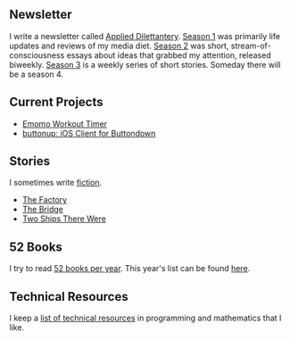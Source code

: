 ## Newsletter

I write a newsletter called [Applied Dilettantery](https://buttondown.email/rwblickhan). [Season 1](https://buttondown.email/rwblickhan/archive/soma-or-moving-to-san-francisco-and-living-to-tell/) was primarily life updates and reviews of my media diet. [Season 2](https://buttondown.email/rwblickhan/archive/misplaced-institutional-incentives-ad-s2e1/) was short, stream-of-consciousness essays about ideas that grabbed my attention, released biweekly. [Season 3](https://buttondown.email/rwblickhan/archive/the-house-part-i-s3e1/) is a weekly series of short stories. Someday there will be a season 4.

## Current Projects

* [Emomo Workout Timer](https://github.com/rwblickhan/Emomo)
* [buttonup: iOS Client for Buttondown](https://github.com/rwblickhan/buttonup)

## Stories

I sometimes write [fiction](/stories).

* [The Factory](/stories/thefactory)
* [The Bridge](/stories/thebridge)
* [Two Ships There Were](/stories/twoshipstherewere)

## 52 Books

I try to read [52 books per year](/52books). This year's list can be found [here](/52books/2020).

## Technical Resources

I keep a [list of technical resources](/technicalresources) in programming and mathematics that I like.
